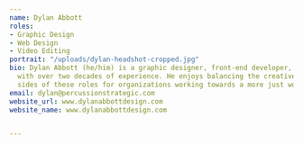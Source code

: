 ```yaml
---
name: Dylan Abbott
roles:
- Graphic Design
- Web Design
- Video Editing
portrait: "/uploads/dylan-headshot-cropped.jpg"
bio: Dylan Abbott (he/him) is a graphic designer, front-end developer, and video editor
  with over two decades of experience. He enjoys balancing the creative and technical
  sides of these roles for organizations working towards a more just world.
email: dylan@percussionstrategic.com
website_url: www.dylanabbottdesign.com
website_name: www.dylanabbottdesign.com


---
```

